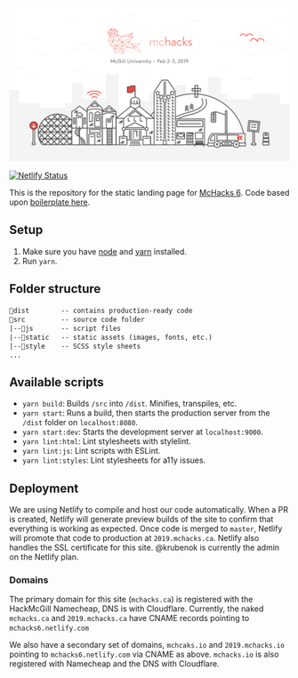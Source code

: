 ![McHacks logo](https://raw.githubusercontent.com/hackmcgill/mchacks6/master/src/static/mchacks.png?s=200)

[![Netlify Status](https://api.netlify.com/api/v1/badges/e8bad70c-dd5e-4c44-85d3-0bc059b9737e/deploy-status)](https://app.netlify.com/sites/mchacks6/deploys)

This is the repository for the static landing page for [McHacks 6](https://www.mchacks.ca). Code based upon [boilerplate here](https://github.com/erickzhao/static-html-webpack-boilerplate).

## Setup
1. Make sure you have [node](https://nodejs.org/en/) and [yarn](https://yarnpkg.com/lang/en/) installed.
2. Run `yarn`.

## Folder structure
```
📁dist        -- contains production-ready code
📁src         -- source code folder
|--📁js       -- script files
|--📁static   -- static assets (images, fonts, etc.)
|--📁style    -- SCSS style sheets
...
```
## Available scripts
* `yarn build`: Builds `/src` into `/dist`. Minifies, transpiles, etc.
* `yarn start`: Runs a build, then starts the production server from the `/dist` folder on `localhost:8080`.
* `yarn start:dev`: Starts the development server at `localhost:9000`.
* `yarn lint:html`: Lint stylesheets with stylelint.
* `yarn lint:js`: Lint scripts with ESLint.
* `yarn lint:styles`: Lint stylesheets for a11y issues.

## Deployment

We are using Netlify to compile and host our code automatically. When a PR is created, Netlify will generate preview builds of the site to confirm that everything is working as expected. Once code is merged to `master`, Netlify will promote that code to production at `2019.mchacks.ca`. Netlify also handles the SSL certificate for this site. @krubenok is currently the admin on the Netlify plan. 

### Domains

The primary domain for this site (`mchacks.ca`) is registered with the HackMcGill Namecheap, DNS is with Cloudflare. Currently, the naked `mchacks.ca`  and `2019.mchacks.ca` have CNAME records pointing to `mchacks6.netlify.com`

We also have a secondary set of domains, `mchcaks.io` and `2019.mchacks.io` pointing to `mchacks6.netlify.com` via CNAME as above. `mchacks.io` is also registered with Namecheap and the DNS with Cloudflare. 
